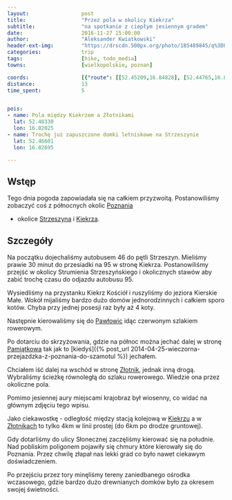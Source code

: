 ```yaml
---
layout:                 post
title:                  "Przez pola w okolicy Kiekrza"
subtitle:               "na spotkanie z ciepłym jesiennym gradem"
date:                   2016-11-27 15:00:00
author:                 "Aleksander Kwiatkowski"
header-ext-img:         "https://drscdn.500px.org/photo/185489845/q%3D80_m%3D2000/8a49e25e4be269f01fcf1a231e0ebf6c"
categories:             trip
tags:                   [hike, todo_media]
towns:                  [wielkopolskie, poznan]

coords:                 [{"route": [[52.45209,16.84828], [52.44765,16.84017], [52.44974,16.83875], [52.45290,16.83918], [52.45487,16.84326]], "type": "hike"}, {"route": [[52.47704,16.78489], [52.47879,16.78708], [52.48827,16.78361], [52.48221,16.79133], [52.48671,16.79910], [52.48368,16.80008], [52.48375,16.82914], [52.47973,16.83086], [52.46710,16.82742], [52.46666,16.82498], [52.46420,16.82819]], "type": "hike"}]
distance:               13
time_spent:             5


pois:
- name: Pola między Kiekrzem a Złotnikami
  lat: 52.48330
  lon: 16.82025
- name: Trochę już zapuszczone domki letniskowe na Strzeszynie
  lat: 52.46601
  lon: 16.82695

---
```


[wiki-pawlowice]: https://pl.wikipedia.org/wiki/Paw%C5%82owice_(powiat_pozna%C5%84ski)
[wiki-pamiatkowo]: https://pl.wikipedia.org/wiki/Pami%C4%85tkowo
[wiki-zlotniki]: https://pl.wikipedia.org/wiki/Z%C5%82otniki_(powiat_pozna%C5%84ski)
[wiki-kiekrz]: https://pl.wikipedia.org/wiki/Kiekrz_(wojew%C3%B3dztwo_wielkopolskie)
[wiki-poznan]: https://pl.wikipedia.org/wiki/Pozna%C5%84
[wiki-strzeszyn]: https://pl.wikipedia.org/wiki/Strzeszyn_(Pozna%C5%84)

Wstęp
-----

Tego dnia pogoda zapowiadała się na całkiem przyzwoitą. Postanowiliśmy
zobaczyć coś z północnych okolic [Poznania][wiki-poznan]
- okolice [Strzeszyna][wiki-strzeszyn] i [Kiekrza][wiki-kiekrz].

Szczegóły
---------

Na początku dojechaliśmy autobusem 46 do pętli Strzeszyn. Mieliśmy prawie
30 minut do przesiadki na 95 w stronę Kiekrza. Postanowiliśmy przejść
w okolicy Strumienia Strzeszyńskiego i okolicznych stawów aby zabić
trochę czasu do odjazdu autobusu 95.

Wysiedliśmy na przystanku Kiekrz Kościół i ruszyliśmy do jeziora Kierskie
Małe. Wokół mijaliśmy bardzo dużo domów jednorodzinnych i całkiem sporo
kotów. Chyba przy jednej posesji raz były aż 4 koty.

Następnie kierowaliśmy się do [Pawłowic][wiki-pawlowice] idąc czerwonym szlakiem
rowerowym.

Po dotarciu do skrzyżowania, gdzie na północ można jechać dalej w stronę
[Pamiątkowa][wiki-pamiatkowo] tak jak to [kiedyś]({% post_url 2014-04-25-wieczorna-przejazdzka-z-poznania-do-szamotul %})
jechałem.

Chciałem iść dalej na wschód w stronę [Złotnik][wiki-zlotniki],
jednak inną drogą. Wybraliśmy ścieżkę równoległą
do szlaku rowerowego. Wiedzie ona przez okoliczne pola.

Pomimo jesiennej aury miejscami krajobraz był wiosenny, co widać na głównym
zdjęciu tego wpisu.

Jako ciekawostkę - odległość między stacją kolejową w [Kiekrzu][wiki-kiekrz]
a w [Złotnikach][wiki-zlotniki] to tylko 4km w linii prostej (do 6km po drodze
gruntowej).

Gdy dotarliśmy do ulicy Słonecznej zaczęliśmy kierować się na południe.
Nad pobliskim poligonem pojawiły się chmury które kierowały się do Poznania.
Przez chwilę złapał nas lekki grad co było nawet ciekawym doświadczeniem.

Po przejściu przez tory minęliśmy tereny zaniedbanego ośrodka wczasowego,
gdzie bardzo dużo drewnianych domków było za okresem swojej świetności.
